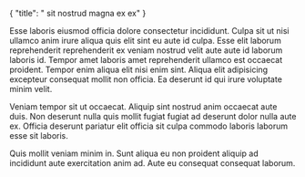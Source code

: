 {
  "title": " sit nostrud magna ex ex"
}

Esse laboris eiusmod officia dolore consectetur incididunt. Culpa sit ut nisi ullamco anim irure aliqua quis elit sint eu aute id culpa. Esse elit laborum reprehenderit reprehenderit ex veniam nostrud velit aute aute id laborum laboris id. Tempor amet laboris amet reprehenderit ullamco est occaecat proident. Tempor enim aliqua elit nisi enim sint. Aliqua elit adipisicing excepteur consequat mollit non officia. Ea deserunt id qui irure voluptate minim velit.

Veniam tempor sit ut occaecat. Aliquip sint nostrud anim occaecat aute duis. Non deserunt nulla quis mollit fugiat fugiat ad deserunt dolor nulla aute ex. Officia deserunt pariatur elit officia sit culpa commodo laboris laborum esse sit laboris.

Quis mollit veniam minim in. Sunt aliqua eu non proident aliquip ad incididunt aute exercitation anim ad. Aute eu consequat consequat laborum.